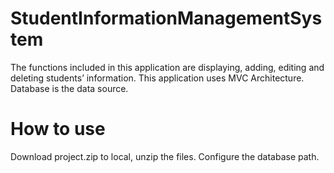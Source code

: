 # StudentInformationManagementSystem

The functions included in this application are displaying, adding, editing and deleting students’ information. This application uses MVC Architecture. Database is the data source.


# How to use

Download project.zip to local, unzip the files. Configure the database path.

